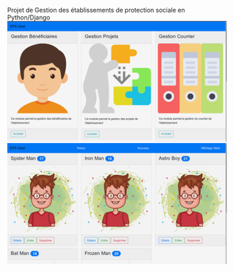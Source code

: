 Projet de Gestion des établissements de protection sociale en Python/Django
![Screen 1](/static/screen1.png)
![ Screen 2](/static/screen2.png)
